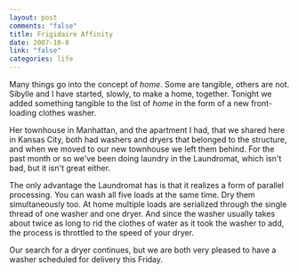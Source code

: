 ```yaml
--- 
layout: post
comments: "false"
title: Frigidaire Affinity
date: 2007-10-8
link: "false"
categories: life
---
```

Many things go into the concept of <em>home</em>.  Some are tangible, others are not.  Sibylle and I have started, slowly, to make a home, together.  Tonight we added something tangible to the list of <em>home</em> in the form of a new front-loading clothes washer.

Her townhouse in Manhattan, and the apartment I had, that we shared here in Kansas City, both had washers and dryers that belonged to the structure, and when we moved to our new townhouse we left them behind.  For the past month or so we've been doing laundry in the Laundromat, which isn't bad, but it isn't great either.

The only advantage the Laundromat has is that it realizes a form of parallel processing.  You can wash all five loads at the same time.  Dry them simultaneously too.  At home multiple loads are serialized through the single thread of one washer and one dryer.  And since the washer usually takes about twice as long to rid the clothes of water as it took the washer to add, the process is throttled to the speed of your dryer.

Our search for a dryer continues, but we are both very pleased to have a washer scheduled for delivery this Friday.
